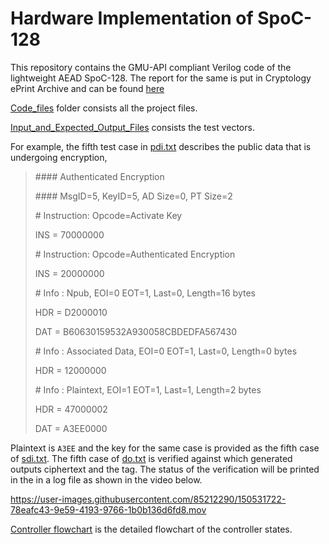 # Hardware Implementation of SpoC-128
This repository contains the GMU-API compliant Verilog code of the lightweight AEAD SpoC-128. The report for the same is put in Cryptology ePrint Archive and can be found [here](https://eprint.iacr.org/2022/119)


[Code_files](Code_files/) folder consists all the project files.

[Input_and_Expected_Output_Files](Input_and_Expected_Output_Files/) consists the test vectors.

For example, the fifth test case in [pdi.txt](Input_and_Expected_Output_Files/pdi.txt) describes the public data that is undergoing encryption,

>\#### Authenticated Encryption
>
>\#### MsgID=5, KeyID=5, AD Size=0, PT Size=2
>
>\# Instruction: Opcode=Activate Key
>
>INS = 70000000
>
>\# Instruction: Opcode=Authenticated Encryption
>
>INS = 20000000
>
>\# Info :                     Npub, EOI=0 EOT=1, Last=0, Length=16 bytes
>
>HDR = D2000010
>
>DAT = B60630159532A930058CBDEDFA567430
>
>\# Info :          Associated Data, EOI=0 EOT=1, Last=0, Length=0 bytes
>
>HDR = 12000000
>
>\# Info :                Plaintext, EOI=1 EOT=1, Last=1, Length=2 bytes
>
>HDR = 47000002
>
>DAT = A3EE0000

Plaintext is `A3EE` and the key for the same case is provided as the fifth case of [sdi.txt](Input_and_Expected_Output_Files/sdi.txt). The fifth case of [do.txt](Input_and_Expected_Output_Files/do.txt) is verified against which generated outputs ciphertext and the tag. The status of the verification will be printed in the in a log file as shown in the video below.

https://user-images.githubusercontent.com/85212290/150531722-78eafc43-9e59-4193-9766-1b0b136d6fd8.mov


[Controller flowchart](https://github.com/T-Rahul/SpoC_128/blob/main/Controller%20flowchart.jpg) is the detailed flowchart of the controller states.


